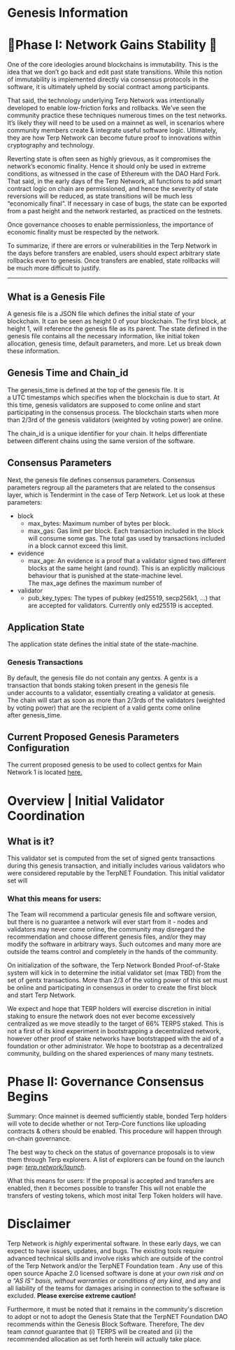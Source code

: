 # Genesis Information

# **🚨Phase I: Network Gains Stability 🚨**

One of the core ideologies around blockchains is immutability. This is the idea that we don’t go back and edit past state transitions. While this notion of immutability is implemented directly via consensus protocols in the software, it is ultimately upheld by social contract among participants.

That said, the technology underlying Terp Network was intentionally developed to enable low-friction forks and rollbacks. We’ve seen the community practice these techniques numerous times on the test networks. It’s likely they will need to be used on a mainnet as well, in scenarios where community members create & integrate useful software logic.  Ultimately, they are how Terp Network can become future proof to innovations within cryptography and technology.

Reverting state is often seen as highly grievous, as it compromises the network’s economic finality. Hence it should only be used in extreme conditions, as witnessed in the case of Ethereum with the DAO Hard Fork. That said, in the early days of the Terp Network, all functions to add smart contract logic on chain are permissioned, and hence the severity of state reversions will be reduced, as state transitions will be much less “economically final”. If necessary in case of bugs, the state can be exported from a past height and the network restarted, as practiced on the testnets.

Once governance chooses to enable permissionless, the importance of economic finality must be respected by the network.

To summarize, if there are errors or vulnerabilities in the Terp Network in the days before transfers are enabled, users should expect arbitrary state rollbacks even to genesis. Once transfers are enabled, state rollbacks will be much more difficult to justify. 


---

## **What is a Genesis File**

A genesis file is a JSON file which defines the initial state of your blockchain. It can be seen as height 0 of your blockchain. The first block, at height 1, will reference the genesis file as its parent. The state defined in the genesis file contains all the necessary information, like initial token allocation, genesis time, default parameters, and more. Let us break down these information.

## **Genesis Time and Chain_id**

The genesis_time is defined at the top of the genesis file. It is a UTC timestamps which specifies when the blockchain is due to start. At this time, genesis validators are supposed to come online and start participating in the consensus process. The blockchain starts when more than 2/3rd of the genesis validators (weighted by voting power) are online.

The chain_id is a unique identifier for your chain. It helps differentiate between different chains using the same version of the software.


## **Consensus Parameters**

Next, the genesis file defines consensus parameters. Consensus parameters regroup all the parameters that are related to the consensus layer, which is Tendermint in the case of Terp Network. Let us look at these parameters:

 - block
     - max_bytes: Maximum number of bytes per block.
     - max_gas: Gas limit per block. Each transaction included in the block will consume some gas. The total gas used by transactions included in a block cannot exceed this limit.
 - evidence
     - max_age: An evidence is a proof that a validator signed two different blocks at the same height (and round). This is an explicitly malicious behaviour that is punished at the state-machine level. The max_age defines the maximum number of 
 - validator
     - pub_key_types: The types of pubkey (ed25519, secp256k1, ...) that are accepted for validators. Currently only ed25519 is accepted.
## **Application State**

The application state defines the initial state of the state-machine.

### **Genesis Transactions**

By default, the genesis file do not contain any gentxs. A gentx is a transaction that bonds staking token present in the genesis file under accounts to a validator, essentially creating a validator at genesis. The chain will start as soon as more than 2/3rds of the validators (weighted by voting power) that are the recipient of a valid gentx come online after genesis_time.

## Current Proposed Genesis Parameters Configuration

The current proposed genesis to be used to collect gentxs for Main Network 1 is located [here.](../gentxs/genesis.json) 

# Overview | Initial Validator Coordination

## **What is it?**

This validator set is computed from the set of signed gentx transactions during this genesis transaction, and initially includes various validators who were considered reputable by the TerpNET Foundation. This initial validator set will 

### What this means for users:

The Team will recommend a particular genesis file and software version, but there is no guarantee a network will ever start from it - nodes and validators may never come online, the community may disregard the recommendation and choose different genesis files, and/or they may modify the software in arbitrary ways. Such outcomes and many more are outside the teams control and completely in the hands of the community.

On initialization of the software, the Terp Network Bonded Proof-of-Stake system will kick in to determine the initial validator set (max TBD) from the set of gentx transactions. More than 2/3 of the voting power of this set must be online and participating in consensus in order to create the first block and start Terp Network.

We expect and hope that TERP holders will exercise discretion in initial staking to ensure the network does not ever become excessively centralized as we move steadily to the target of 66% TERPS staked. This is not a first of its kind experiment in bootstrapping a decentralized network, however other proof of stake networks have bootstrapped with the aid of a foundation or other administrator. We hope to bootstrap as a decentralized community, building on the shared experiences of many many testnets.

# **Phase II: Governance Consensus Begins**

Summary: Once mainnet is deemed sufficiently stable, bonded Terp holders will vote to decide whether or not Terp-Core functions like uploading contracts & others should be enabled. This procedure will happen through on-chain governance. 

The best way to check on the status of governance proposals is to view them through Terp explorers. A list of explorers can be found on the launch page: [*terp.network/launch*](https://terp.network/launch).

What this means for users: If the proposal is accepted and transfers are enabled, then it becomes possible to transfer This will not enable the transfers of vesting tokens, which most inital Terp Token holders will have. 

# **Disclaimer**

Terp Network is *highly* experimental software. In these early days, we can expect to have issues, updates, and bugs. The existing tools require advanced technical skills and involve risks which are outside of the control of the Terp Network and/or the TerpNET Foundation team . Any use of this open source Apache 2.0 licensed software is done at your *own risk and on a “AS IS” basis, without warranties or conditions of any kind*, and any and all liability of the teams for damages arising in connection to the software is excluded. **Please exercise extreme caution!**

Furthermore, it must be noted that it remains in the community's discretion to adopt or not to adopt the Genesis State that the TerpNET Foundation DAO recommends within the Genesis Block Software. Therefore, The dev team *cannot* guarantee that (i) TERPS will be created and (ii) the recommended allocation as set forth herein will actually take place.
